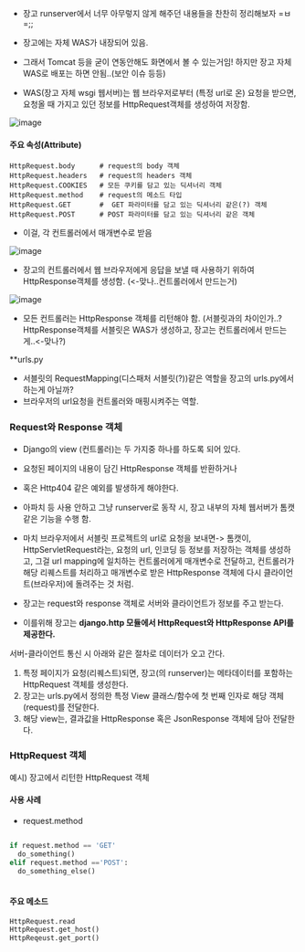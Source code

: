 
- 장고 runserver에서 너무 아무렇지 않게 해주던 내용들을 찬찬히 정리해보자 =ㅂ=;;


- 장고에는 자체 WAS가 내장되어 있음.

- 그래서 Tomcat 등을 굳이 연동안해도 화면에서 볼 수 있는거임! 하지만 장고 자체 WAS로 배포는 하면 안됨..(보안 이슈 등등)

- WAS(장고 자체 wsgi 웹서버)는 웹 브라우저로부터 (특정 url로 온) 요청을 받으면, 요청올 때 가지고 있던 정보를 HttpRequest객체를 생성하여 저장함.

![image](https://user-images.githubusercontent.com/15938354/130352776-7ea9ebee-017f-4735-b274-200d7f90a174.png)


#### 주요 속성(Attribute)
```
HttpRequest.body      # request의 body 객체
HttpRequest.headers   # request의 headers 객체
HttpRequest.COOKIES   # 모든 쿠키를 담고 있는 딕셔너리 객체 
HttpRequest.method    # request의 메소드 타입 
HttpRequest.GET       #  GET 파라미터를 담고 있는 딕셔너리 같은(?) 객체
HttpRequest.POST      # POST 파라미터를 담고 있는 딕셔너리 같은 객체 
```


- 이걸, 각 컨트롤러에서 매개변수로 받음

![image](https://user-images.githubusercontent.com/15938354/130352999-7db40b21-3cba-40fa-8d9f-013f8e79d493.png)


- 장고의 컨트롤러에서 웹 브라우저에게 응답을 보낼 때 사용하기 위하여 HttpResponse객체를 생성함. (<-맞나..컨트롤러에서 만드는거)

![image](https://user-images.githubusercontent.com/15938354/130353077-d575c685-63eb-4cd9-af93-06810f604df0.png)

- 모든 컨트롤러는 HttpResponse 객체를 리턴해야 함.
(서블릿과의 차이인가..? HttpResponse객체를 서블릿은 WAS가 생성하고, 장고는 컨트롤러에서 만드는게..<-맞나?)

**urls.py
- 서블릿의 RequestMapping(디스패처 서블릿(?))같은 역할을 장고의 urls.py에서 하는게 아닐까?
- 브라우저의 url요청을 컨트롤러와 매핑시켜주는 역할. 


### Request와 Response 객체

- Django의 view (컨트롤러)는 두 가지중 하나를 하도록 되어 있다. 
- 요청된 페이지의 내용이 담긴 HttpResponse 객체를 반환하거나
- 혹은 Http404 같은 예외를 발생하게 해야한다. 


- 아파치 등 사용 안하고 그냥 runserver로 동작 시, 장고 내부의 자체 웹서버가 톰캣 같은 기능을 수행 함. 

- 마치 브라우저에서 서블릿 프로젝트의 url로 요청을 보내면-> 톰캣이, HttpServletRequest라는, 요청의 url, 인코딩 등 정보를 저장하는 객체를 생성하고, 그걸 url mapping에 일치하는 컨트롤러에게 매개변수로 전달하고, 컨트롤러가 해당 리퀘스트를 처리하고 매개변수로 받은 HttpResponse 객체에 다시 클라이언트(브라우저)에 돌려주는 것 처럼. 


- 장고는 request와 response 객체로 서버와 클라이언트가 정보를 주고 받는다. 
- 이를위해 장고는 **django.http 모듈에서 HttpRequest와 HttpResponse API를 제공한다.**


서버-클라이언트 통신 시 아래와 같은 절차로 데이터가 오고 간다.

1) 특정 페이지가 요청(리퀘스트)되면, 장고(의 runserver)는 메타데이터를 포함하는 HttpRequest 객체를 생성한다.
2) 장고는 urls.py에서 정의한 특정 View 클래스/함수에 첫 번째 인자로 해당 객체(request)를 전달한다. 
3) 해당 view는, 결과값을 HttpResponse 혹은 JsonResponse 객체에 담아 전달한다.

### HttpRequest 객체  

예시) 장고에서 리턴한 HttpRequest 객체


#### 사용 사례 
- request.method

```python

if request.method == 'GET'
  do_something()
elif request.method =='POST':
  do_something_else()
  
```

#### 주요 메소드 
```python
HttpRequest.read
HttpRequest.get_host()
HttpReqeust.get_port()
```
